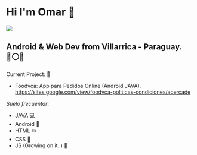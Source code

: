 # Hi I'm Omar 👋
![](https://mattwerk.co.in/sites/default/files/service_03_native.gif)

## Android & Web Dev from Villarrica - Paraguay. :red_circle::white_circle::large_blue_circle:

Current Project: :rocket: 
- Foodvca: App para Pedidos Online (Android JAVA).
  https://sites.google.com/view/foodvca-politicas-condiciones/acercade
  
_Suelo frecuentar_:
- JAVA :computer:
- Android :iphone:
- HTML :pencil2:
- CSS :triangular_ruler:
- JS (Growing on it..) :construction:
